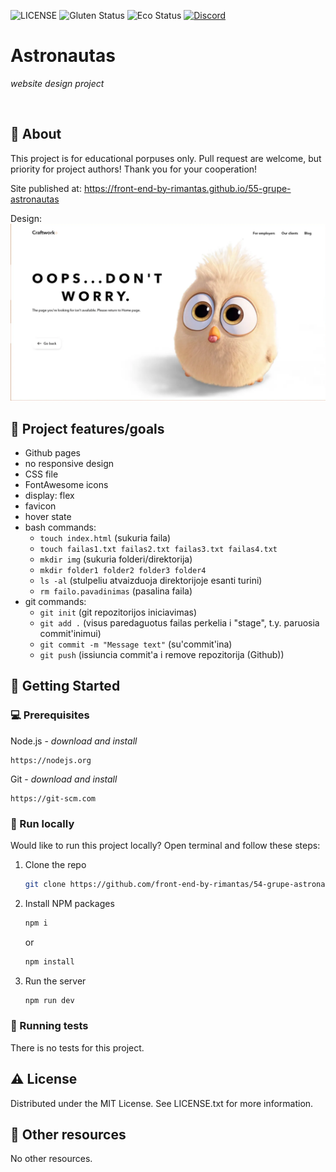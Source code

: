 ![LICENSE](https://img.shields.io/badge/license-MIT-blue.svg?style=flat-square)
![Gluten Status](https://img.shields.io/badge/Gluten-Free-green.svg)
![Eco Status](https://img.shields.io/badge/ECO-Friendly-green.svg)
[![Discord](https://discord.com/api/guilds/571393319201144843/widget.png)](https://discord.gg/dRwW4rw)

# Astronautas

_website design project_

<br>

## 🌟 About

This project is for educational porpuses only. Pull request are welcome, but priority for project authors! Thank you for your cooperation!

Site published at: https://front-end-by-rimantas.github.io/55-grupe-astronautas

Design: ![alt text](./bird-original.png)

## 🎯 Project features/goals

-   Github pages
-   no responsive design
-   CSS file
-   FontAwesome icons
-   display: flex
-   favicon
-   hover state
-   bash commands:
    -   `touch index.html` (sukuria faila)
    -   `touch failas1.txt failas2.txt failas3.txt failas4.txt`
    -   `mkdir img` (sukuria folderi/direktorija)
    -   `mkdir folder1 folder2 folder3 folder4`
    -   `ls -al` (stulpeliu atvaizduoja direktorijoje esanti turini)
    -   `rm failo.pavadinimas` (pasalina faila)
-   git commands:
    -   `git init` (git repozitorijos iniciavimas)
    -   `git add .` (visus paredaguotus failas perkelia i "stage", t.y. paruosia commit'inimui)
    -   `git commit -m "Message text"` (su'commit'ina)
    -   `git push` (issiuncia commit'a i remove repozitorija (Github))

## 🧰 Getting Started

### 💻 Prerequisites

Node.js - _download and install_

```
https://nodejs.org
```

Git - _download and install_

```
https://git-scm.com
```

### 🏃 Run locally

Would like to run this project locally? Open terminal and follow these steps:

1. Clone the repo
    ```sh
    git clone https://github.com/front-end-by-rimantas/54-grupe-astronautas.git
    ```
2. Install NPM packages
    ```sh
    npm i
    ```
    or
    ```sh
    npm install
    ```
3. Run the server
    ```sh
    npm run dev
    ```

### 🧪 Running tests

There is no tests for this project.



## ⚠️ License

Distributed under the MIT License. See LICENSE.txt for more information.

## 🔗 Other resources

No other resources.